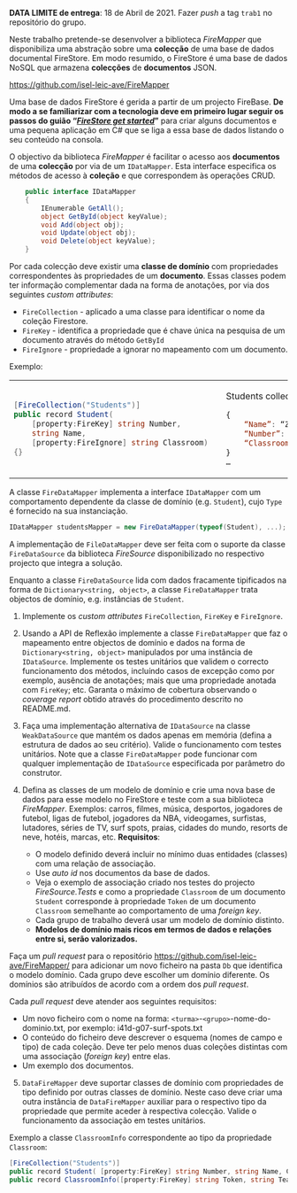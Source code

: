 **DATA LIMITE de entrega**: 18 de Abril de 2021. Fazer _push_ a tag `trab1` no repositório do grupo.

Neste trabalho pretende-se desenvolver a biblioteca _FireMapper_ que
disponibiliza uma abstração sobre uma **colecção** de uma base de dados
documental FireStore. Em modo resumido, o FireStore é uma base de dados NoSQL
que armazena **colecções** de **documentos** JSON.

https://github.com/isel-leic-ave/FireMapper

Uma base de dados FireStore é gerida a partir de um projecto FireBase. 
**De modo a se familiarizar com a tecnologia deve em primeiro lugar seguir os
passos do guião 
“[_FireStore get started_](https://github.com/isel-leic-ave/FireMapper/blob/master/isel-AVE-2021-FireStore-get-started.md)”**
para criar alguns documentos e uma pequena aplicação em C# que se liga a essa
base de dados listando o seu conteúdo na consola.

O objectivo da biblioteca _FireMapper_ é facilitar o acesso aos **documentos**
de uma **colecção** por via de um `IDataMapper`. Esta interface especifica os
métodos de acesso à **coleção** e que correspondem às operações CRUD.

```csharp
    public interface IDataMapper
    {
        IEnumerable GetAll();
        object GetById(object keyValue);
        void Add(object obj);
        void Update(object obj);
        void Delete(object keyValue);
    }
```

Por cada colecção deve existir uma **classe de domínio** com propriedades
correspondentes às propriedades de um **documento**. Essas classes podem ter
informação complementar dada na forma de anotações, por via dos seguintes
_custom attributes_:
* `FireCollection` - aplicado a uma classe para identificar o nome da coleção Firestore.
* `FireKey` - identifica a propriedade que é chave única na pesquisa de um documento através do método `GetById`
* `FireIgnore` - propriedade a ignorar no mapeamento com um documento.

Exemplo:

<table>
<tr>
<td>

```csharp
[FireCollection("Students")]
public record Student(
    [property:FireKey] string Number,
    string Name, 
    [property:FireIgnore] string Classroom)  
{}
```
 
</td>
<td>

Students collection: 
```js
{
    “Name”: “Zanda Cantanda”,
    “Number”: “72538”,
    “Classroom”: “TLI41D”
}
…
```

</td>
</tr>
</table

A classe `FireDataMapper` implementa a interface `IDataMapper` com um
comportamento dependente da classe de domínio (e.g. `Student`), cujo `Type` é
fornecido na sua instanciação.

```csharp
IDataMapper studentsMapper = new FireDataMapper(typeof(Student), ...);
```

A implementação de `FileDataMapper` deve ser feita com o suporte da classe
`FireDataSource` da biblioteca _FireSource_ disponibilizado no respectivo
projecto que integra a solução.


Enquanto a classe `FireDataSource` lida com dados fracamente tipificados na
forma de `Dictionary<string, object>`, a classe `FireDataMapper` trata objectos
de domínio, e.g. instâncias de `Student`.


1. Implemente os _custom attributes_ `FireCollection`, `FireKey` e `FireIgnore`.

1. Usando a API de Reflexão implemente a classe `FireDataMapper` que faz o
   mapeamento entre objectos de domínio e dados na forma de 
   `Dictionary<string, object>` manipulados por uma instância de `IDataSource`.
   Implemente os testes unitários que validem o correcto funcionamento dos métodos,
   incluíndo casos de excepção como por exemplo, ausência de anotações; mais que uma
   propriedade anotada com `FireKey`; etc.
   Garanta o máximo de cobertura observando o _coverage report_ obtido através do 
   procedimento descrito no README.md.

1. Faça uma implementação alternativa de `IDataSource` na classe
   `WeakDataSource` que mantém os dados apenas em memória (defina a estrutura de
   dados ao seu critério). Valide o funcionamento com testes unitários. Note que
   a classe `FireDataMapper` pode funcionar com qualquer implementação de
   `IDataSource` especificada por parâmetro do construtor.

1. Defina as classes de um modelo de domínio e crie uma nova base de dados para
   esse modelo no FireStore e teste com a sua biblioteca _FireMapper_. Exemplos:
   carros, filmes, música, desportos, jogadores de futebol, ligas de futebol,
   jogadores da NBA, videogames, surfistas, lutadores, séries de TV, surf spots,
   praias, cidades do mundo, resorts de neve, hotéis, marcas, etc.
   **Requisitos**:
   * O modelo definido deverá incluir no mínimo duas entidades (classes) com uma
     relação de associação. 
   * Use _auto id_ nos documentos da base de dados.
   * Veja o exemplo de associação criado nos testes do projecto
     _FireSource.Tests_ e como a propriedade `Classroom` de um documento
     `Student` corresponde à propriedade `Token` de um documento `Classroom`
     semelhante ao comportamento de uma _foreign key_.
   * Cada grupo de trabalho deverá usar um modelo de domínio distinto.
   * **Modelos de domínio mais ricos em termos de dados e relações entre si, serão valorizados.**

Faça um _pull request_ para o repositório
https://github.com/isel-leic-ave/FireMapper/ para adicionar um novo ficheiro na
pasta `Db` que identifica o modelo domínio. Cada grupo deve escolher um domínio
diferente. Os domínios são atribuídos de acordo com a ordem dos _pull request_.

Cada _pull request_ deve atender aos seguintes requisitos:
* Um novo ficheiro com o nome na forma: `<turma>`-`<grupo>`-nome-do-dominio.txt,
  por exemplo: i41d-g07-surf-spots.txt
* O conteúdo do ficheiro deve descrever o esquema (nomes de campo e tipo) de
  cada coleção. Deve ter pelo menos duas coleções distintas com uma associação
  (_foreign key_) entre elas.
* Um exemplo dos documentos.

5. `DataFireMapper` deve suportar classes de domínio com propriedades de tipo
   definido por outras classes de domínio. Neste caso deve criar uma outra
   instância de `DataFireMapper` auxiliar para o respectivo tipo da propriedade
   que permite aceder à respectiva colecção. Valide o funcionamento da
   associação em testes unitários.

Exemplo  a classe `ClassroomInfo` correspondente ao tipo da propriedade `Classroom`:

```csharp
[FireCollection("Students")]
public record Student( [property:FireKey] string Number, string Name, ClassroomInfo Classroom)  {}
public record ClassroomInfo([property:FireKey] string Token, string Teacher) {}
```

